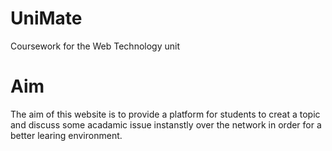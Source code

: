 # UniMate
Coursework for the Web Technology unit

# Aim
The aim of this website is to provide a platform for students to creat a topic and discuss some acadamic issue instanstly over the network in order for a better learing environment.
